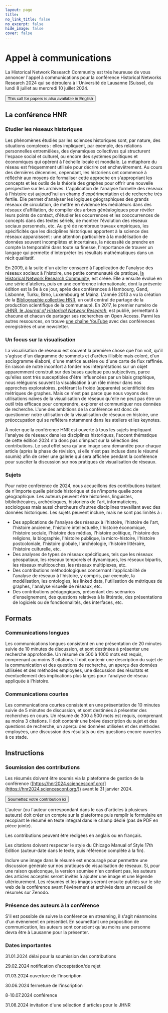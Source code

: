 ```yaml
---
layout: page
title: 
no_link_title: false 
no_excerpt: false 
hide_image: false
cover: false
---
```


# Appel à communications

La Historical Network Research Community est très heureuse de vous annoncer l'appel à communications pour la conférence Historical Networks Research 2024 qui se déroulera à l'Université de Lausanne (Suisse), du lundi 8 juillet au mercredi 10 juillet 2024. 

<button class="button button1" onclick="window.location.href='/lausanne/cfp';">This call for papers is also available in English</button>

## La conférence HNR
### Etudier les réseaux historiques
Les phénomènes étudiés par les sciences historiques sont, par nature, des situations complexes : elles impliquent, par exemple, des relations personnelles entremêlées, des dynamiques collectives qui structurent l'espace social et culturel, ou encore des systèmes politiques et économiques qui opèrent à l'échelle locale et mondiale. La métaphore du réseau est fréquemment utilisée pour décrire cet enchevêtrement. Au cours des dernières décennies, cependant, les historiens ont commencé à réfléchir aux moyens de formaliser cette approche en s'appropriant les concepts et les outils de la théorie des graphes pour offrir une nouvelle perspective sur les archives. L'application de l'analyse formelle des réseaux à l'histoire est aujourd'hui un champ d'expérimentation et de recherche très fertile. Elle permet d'analyser les logiques géographiques des grands réseaux de circulation, de mettre en évidence les médiateurs dans des réseaux d'affiliation, de compiler des arbres généalogiques pour révéler leurs points de contact, d'étudier les occurrences et les cooccurrences de concepts dans des textes sériels, de montrer l'évolution des réseaux sociaux personnels, etc. Au gré de nombreux travaux empiriques, les spécificités que les disciplines historiques apportent à la science des réseaux apparaissent : une attention particulière à la modélisation de données souvent incomplètes et incertaines, la nécessité de prendre en compte la temporalité dans toute sa finesse, l'importance de trouver un langage qui permette d'interpréter les résultats mathématiques dans un récit qualitatif. 

En 2009, à la suite d'un atelier consacré à l'application de l'analyse des réseaux sociaux à l'histoire, une petite communauté de pratique, [la Historical Network Research Community](http://www.historicalnetworkresearch.org), est créée. Elle a ensuite évolué en une série d'ateliers, puis en une conférence internationale, dont la présente édition est la 9e à ce jour, après des conférences à Hambourg, Gand, Lisbonne, Turku, Brno, Luxembourg et Mainz. L'année 2013 a vu la création de la [Bibliographie collective HNR](https://www.zotero.org/groups/209983/historical_network_research), un outil central de partage de la production scientifique de la communauté. En 2017, le premier numéro de [JHNR, le *Journal of Historical Network Research*](https://jhnr.uni.lu/), est publié, permettant à chacune et chacun de partager ses recherches en Open Access. Parmi les autres ressources, on trouve [une chaîne YouTube](https://www.youtube.com/channel/UC2QFG7uIVxkFQ3xZbohKl-Q) avec des conférences enregistrées et une newsletter.

### Un focus sur la visualisation

La visualisation de réseaux est souvent la première chose que l'on voit, qu'il s'agisse d'un diagramme de sommets et d'arêtes illisible mais coloré, d'un sociogramme élaboré, d'une matrice austère ou d'une carte de flux raffinée. En raison de notre inconfort à fonder nos interprétations sur un objet apparemment construit sur des bases quelque peu subjectives, parce qu'elles sont très susceptibles d'être influencées par un biais graphique, nous reléguons souvent la visualisation à un rôle mineur dans nos approches exploratoires, préférant la froide (apparente) scientificité des métriques de graphes. Mais ce n'est pas parce que nous voyons des utilisations naïves de la visualisation de réseaux qu'elle ne peut pas être un outil très efficace pour comprendre, explorer et communiquer nos données de recherche. L'une des ambitions de la conférence est donc de questionner notre utilisation de la visualisation de réseaux en histoire, une préoccupation qui se reflétera notamment dans les ateliers et les keynotes.

À noter que la conférence HNR est ouverte à tous les sujets impliquant l'analyse de réseaux dans les disciplines historiques, l'accent thématique de cette édition 2024 n'a donc pas d'impact sur la sélection des contributions. Le seul effet sera qu'une image sera demandée pour chaque article (après la phase de révision, si elle n'est pas incluse dans le résumé soumis) afin de créer une galerie qui sera affichée pendant la conférence pour susciter la discussion sur nos pratiques de visualisation de réseaux.

### Sujets
Pour notre conférence de 2024, nous accueillons des contributions traitant de n'importe quelle période historique et de n'importe quelle zone géographique. Les auteurs peuvent être historiens, linguistes, bibliothécaires, archéologues, historiens de l'art, informaticiens, sociologues mais aussi chercheurs d'autres disciplines travaillant avec des données historiques. Les sujets peuvent inclure, mais ne sont pas limités à : 
* Des applications de l'analyse des réseaux à l'histoire, l'histoire de l'art, l'histoire ancienne, l'histoire intellectuelle, l'histoire économique, l'histoire sociale, l'histoire des médias, l'histoire politique, l'histoire des religions, la biographie, l'histoire publique, la micro-histoire, l'histoire postcoloniale, l'histoire globale, l'archéologie, l'histoire littéraire, l'histoire culturelle, etc.
* Des analyses de types de réseaux spécifiques, tels que les réseaux géospatiaux, les réseaux temporels et dynamiques, les réseaux bipartis, les réseaux multicouches, les réseaux multiplexes, etc.
* Des contributions méthodologiques concernant l'applicabilité de l'analyse de réseaux à l'histoire, y compris, par exemple, la modélisation, les ontologies, les linked data, l'utilisation de métriques de graphes, l'analyse visuelle de réseaux, etc.
* Des contributions pédagogiques, présentant des scénarios d'enseignement, des questions relatives à la littératie, des présentations de logiciels ou de fonctionnalités, des interfaces, etc.

## Formats
### Communications longues
Les communications longues consistent en une présentation de 20 minutes suivie de 10 minutes de discussion, et sont destinées à présenter une recherche approfondie. Un résumé de 500 à 1000 mots est requis, comprenant au moins 3 citations. Il doit contenir une description du sujet de la communication et des questions de recherche, un aperçu des données utilisées et des méthodes employées, une discussion des résultats et éventuellement des implications plus larges pour l'analyse de réseau appliquée à l'histoire.
### Communications courtes
Les communications courtes consistent en une présentation de 10 minutes suivie de 5 minutes de discussion, et sont destinées à présenter des recherches en cours. Un résumé de 300 à 500 mots est requis, comprenant au moins 3 citations. Il doit contenir une brève description du sujet et des questions de recherche, un aperçu des données utilisées et des méthodes employées, une discussion des résultats ou des questions encore ouvertes à ce stade.

## Instructions
### Soumission des contributions
Les résumés doivent être soumis via la plateforme de gestion de la conférence ([https://hnr2024.sciencesconf.org/](https://hnr2024.sciencesconf.org/)) avant le 31 janvier 2024. 

<button class="button button1" onclick="window.location.href='https://hnr2024.sciencesconf.org/';">Soumettez votre contribution ici</button>

L'auteur (ou l'auteur correspondant dans le cas d'articles à plusieurs auteurs) doit créer un compte sur la plateforme puis remplir le formulaire en recopiant le résumé en texte intégral dans le champ dédié (pas de PDF en pièce jointe). 

Les contributions peuvent être rédigées en anglais ou en français.

Les citations doivent respecter le style du Chicago Manual of Style 17th Edition (auteur-date dans le texte, puis référence complète à la fin). 

Inclure une image dans le résumé est encouragé pour permettre une discussion générale sur nos pratiques de visualisation de réseaux. Si, pour une raison quelconque, la version soumise n'en contient pas, les auteurs des articles acceptés seront invités à ajouter une image et une légende ultérieurement. Les résumés et les images seront ensuite publiés sur le site web de la conférence avant l'événement et archivés dans un recueil de résumés sur Zenodo.

### Présence des auteurs à la conférence
S'il est possible de suivre la conférence en streaming, il s'agit néanmoins d'un événement en présentiel. En soumettant une proposition de communication, les auteurs sont conscient qu'au moins une personne devra être à Lausanne pour la présenter.

### Dates importantes
31.01.2024 délai pour la soumission des contributions

29.02.2024 notification d'acceptation/de rejet

01.03.2024 ouverture de l'inscription

30.06.2024 fermeture de l'inscription

8-10.07.2024 conférence

31.08.2024 invitation d'une sélection d'articles pour le JHNR



